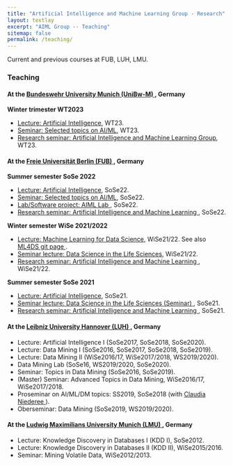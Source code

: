 ```yaml
---
title: "Artificial Intelligence and Machine Learning Group - Research"
layout: textlay
excerpt: "AIML Group -- Teaching"
sitemap: false
permalink: /teaching/
---
```


Current and previous courses at FUB, LUH, LMU.

### Teaching

#### At the <a href ="https://www.unibw.de/home"> <b>Bundeswehr University Munich (UniBw-M)</b> </a>, Germany
<b> Winter trimester WT2023 </b>
- <a href="ht" target="new">Lecture: Artificial Intelligence</a>, WT23.
- <a href =""> Seminar: Selected topics on AI/ML</a>, WT23.
- <a href = "/research-seminar"> Research seminar: Artificial Intelligence and Machine Learning Group</a>, WT23.

#### At the <a href ="https://www.fu-berlin.de/"> <b>Freie Universität Berlin (FUB)</b> </a>, Germany
<b> Summer semester SoSe 2022 </b>
- <a href="https://www.mi.fu-berlin.de/en/inf/groups/ag-KIML/Teaching/SS22/Kuenstliche-Intelligenz/index.html" target="new">Lecture: Artificial Intelligence</a>, SoSe22.
- <a href ="https://www.mi.fu-berlin.de/en/inf/groups/ag-KIML/Teaching/SS22/Selected-topics-on-AI-and-ML/index.html"> Seminar: Selected topics on AI/ML</a>, SoSe22.
- <a href = "https://www.mi.fu-berlin.de/en/inf/groups/ag-KIML/Teaching/SS22/SWP-AIML-Lab/index.html"> Lab/Software project: AIML Lab </a>, SoSe22.
- <a href = "https://www.mi.fu-berlin.de/en/inf/groups/ag-KIML/Teaching/SS22/Forschungsseminar/index.html"> Research seminar: Artificial Intelligence and Machine Learning </a>, SoSe22.

<b> Winter semester WiSe 2021/2022 </b>
- <a href="https://www.mi.fu-berlin.de/en/inf/groups/ag-KIML/Teaching/SS21/Kuenstliche-Intelligenz/index.html" target="new">Lecture: Machine Learning for Data Science</a>, WiSe21/22. See also <a href="https://github.com/AIML-research/ML4DS" target="_new">ML4DS git page </a>.
- <a href ="https://www.mi.fu-berlin.de/en/inf/groups/ag-KIML/Teaching/SS21/Data-Science/index.html"> Seminar lecture: Data Science in the Life Sciences</a>, WiSe21/22.
- <a href = "https://www.mi.fu-berlin.de/en/inf/groups/ag-KIML/Teaching/WS-21_22/Forschungsseminar/index.html"> Research seminar: Artificial Intelligence and Machine Learning </a>, WiSe21/22.

<b> Summer semester SoSe 2021 </b>
- <a href="https://www.mi.fu-berlin.de/en/inf/groups/ag-KIML/Teaching/SS21/Kuenstliche-Intelligenz/index.html" target="new">Lecture: Artificial Intelligence</a>, SoSe21.
- <a href ="https://www.mi.fu-berlin.de/en/inf/groups/ag-KIML/Teaching/SS21/Data-Science/index.html"> Seminar lecture: Data Science in the Life Sciences (Seminar) </a>, SoSe21.
- <a href = "https://www.mi.fu-berlin.de/en/inf/groups/ag-KIML/Teaching/SS21/Forschungsseminar/index.html"> Research seminar: Artificial Intelligence and Machine Learning </a>, SoSe21.

#### At the <a href ="https://www.uni-hannover.de/"> <b>Leibniz University Hannover (LUH)</b> </a>, Germany
- Lecture: Artificial Intelligence I (SoSe2017, SoSe2018, SoSe2020).
- Lecture: Data Mining I (SoSe2016, SoSe2017, SoSe2018, SoSe2019).
- Lecture: Data Mining II (WiSe2016/17, WiSe2017/2018, WS2019/2020).
- Data Mining Lab (SoSe16, WS2019/2020, SoSe2020).
- Seminar: Topics in Data Mining (SoSe2016, SoSe2019).
- (Master) Seminar: Advanced Topics in Data Mining, WiSe2016/17, WiSe2017/2018.
- Proseminar on AI/ML/DM topics: SS2019, SoSe2018 (with <a href ="https://www.l3s.de/user/niederee"> Claudia Niederee </a>).
- Oberseminar: Data Mining (SoSe2019, WS2019/2020).

#### At the <a href = "https://www.lmu.de/en/index.html"> <b>Ludwig Maximilians University Munich (LMU)</b> </a>, Germany
- Lecture: Knowledge Discovery in Databases I (KDD I), SoSe2012.
- Lecture: Knowledge Discovery in Databases II (KDD II), WiSe2015/2016.
- Seminar: Mining Volatile Data, WiSe2012/2013. 

<!---
#### <a href = "https://www.unipi.gr/unipi/en/"> <b>University of Piraeus</b> </a>, Greece, Department of Informatics
- Data Warehousing and Data Mining, 2002-2003 || 2004-2005 || 2005-2006.
- Data Mining (post graduate), 2004-2005 || 2005-2006.
- Advanced Database Issues (post graduate), 2004-2005.
- Data Structures, 2003-2004.
- Database II, 2002-2003 || 2003-2004.
- Database I, 2002-2003.
-->
